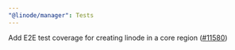 ```yaml
---
"@linode/manager": Tests
---
```


Add E2E test coverage for creating linode in a core region ([#11580](https://github.com/linode/manager/pull/11580))
